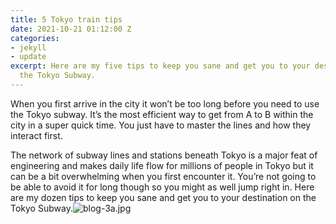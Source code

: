 ```yaml
---
title: 5 Tokyo train tips
date: 2021-10-21 01:12:00 Z
categories:
- jekyll
- update
excerpt: Here are my five tips to keep you sane and get you to your destination on
  the Tokyo Subway.
---
```


When you first arrive in the city it won’t be too long before you need to use the Tokyo subway.  It’s the most efficient way to get from A to B within the city in a super quick time. You just have to master the lines and how they interact first.

The network of subway lines and stations beneath Tokyo is a major feat of engineering and makes daily life flow for millions of people in Tokyo but it can be a bit overwhelming when you first encounter it.  You’re not going to be able to avoid it for long though so you might as well jump right in.  Here are my dozen tips to keep you sane and get you to your destination on the Tokyo Subway.![blog-3a.jpg](/uploads/blog-3a.jpg)